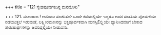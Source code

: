 +++
title = "121 ಸ್ನೇಹಪೂರ್ವಕದಿನ್ದ ಮನದೊಳು"

+++
121. ಮಹಾರಾಜ !  ಆಮೆಯು ಸಂಚರಿಸದೇ ಒಂದೇ ಕಡೆಯಲ್ಲಿಯೇ ಇದ್ದರೂ ಅದರ ಸಂತತಿಯ ಪೋಷಣೆಯು ನಡೆಯುತ್ತಲೆ ಇರುವಂತೆ, ಲಕ್ಷ್ಮೀರಮಣನನ್ನು ಭಕ್ತಿಪೂರ್ವಕವಾಗಿ ಮನಸ್ಸಿ£ಲ್ಲ್ಲಿಯೇ ಧ್ಯಾನಿಸಿದವರಿಗೆ ಬೇಕಾದ ಪುರುಷಾರ್ಥಗಳನ್ನು ಅವರಿದ್ದಲ್ಲಿಯೇ ನೀಡುವನು.
